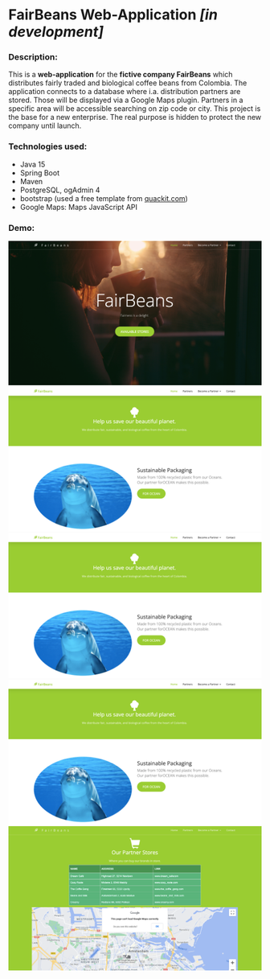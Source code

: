 # FairBeans Web-Application *[in development]*

### Description:
This is a **web-application** for the **fictive company FairBeans** which distributes fairly traded and biological coffee beans from Colombia.
The application connects to a database where i.a. distribution partners are stored. Those will be displayed via a Google Maps plugin. 
Partners in a specific area will be accessible searching on zip code or city. 
This project is the base for a new enterprise. The real purpose is hidden to protect the new company until launch.


### Technologies used:
* Java 15
* Spring Boot
* Maven
* PostgreSQL, ogAdmin 4
* bootstrap (used a free template from [quackit.com](https://www.quackit.com/html/templates/))
* Google Maps: Maps JavaScript API


### Demo:
![demo image](/src/main/resources/static/images/home-demo-1.png)
![demo image](/src/main/resources/static/images/home-demo-2.png)
![demo image](/src/main/resources/static/images/home-demo-3.png)
![demo image](src/main/resources/static/images/home-demo-4.png)
![demo image](/src/main/resources/static/images/partners-demo.png)
